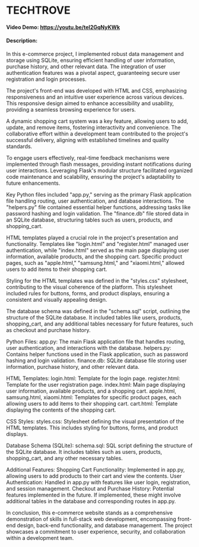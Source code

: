 # TECHTROVE
#### Video Demo:  https://youtu.be/tel2GqNyKWk
#### Description:

In this e-commerce project, I implemented robust data management and storage using SQLite, ensuring efficient handling of user information, purchase history, and other relevant data. The integration of user authentication features was a pivotal aspect, guaranteeing secure user registration and login processes.

The project's front-end was developed with HTML and CSS, emphasizing responsiveness and an intuitive user experience across various devices. This responsive design aimed to enhance accessibility and usability, providing a seamless browsing experience for users.

A dynamic shopping cart system was a key feature, allowing users to add, update, and remove items, fostering interactivity and convenience. The collaborative effort within a development team contributed to the project's successful delivery, aligning with established timelines and quality standards.

To engage users effectively, real-time feedback mechanisms were implemented through flash messages, providing instant notifications during user interactions. Leveraging Flask's modular structure facilitated organized code maintenance and scalability, ensuring the project's adaptability to future enhancements.

Key Python files included "app.py," serving as the primary Flask application file handling routing, user authentication, and database interactions. The "helpers.py" file contained essential helper functions, addressing tasks like password hashing and login validation. The "finance.db" file stored data in an SQLite database, structuring tables such as users, products, and shopping_cart.

HTML templates played a crucial role in the project's presentation and functionality. Templates like "login.html" and "register.html" managed user authentication, while "index.html" served as the main page displaying user information, available products, and the shopping cart. Specific product pages, such as "apple.html," "samsung.html," and "xiaomi.html," allowed users to add items to their shopping cart.

Styling for the HTML templates was defined in the "styles.css" stylesheet, contributing to the visual coherence of the platform. This stylesheet included rules for buttons, forms, and product displays, ensuring a consistent and visually appealing design.

The database schema was defined in the "schema.sql" script, outlining the structure of the SQLite database. It included tables like users, products, shopping_cart, and any additional tables necessary for future features, such as checkout and purchase history.

Python Files:
app.py: The main Flask application file that handles routing, user authentication, and interactions with the database.
helpers.py: Contains helper functions used in the Flask application, such as password hashing and login validation.
finance.db: SQLite database file storing user information, purchase history, and other relevant data.

HTML Templates:
login.html: Template for the login page.
register.html: Template for the user registration page.
index.html: Main page displaying user information, available products, and a shopping cart.
apple.html, samsung.html, xiaomi.html: Templates for specific product pages, each allowing users to add items to their shopping cart.
cart.html: Template displaying the contents of the shopping cart.

CSS Styles:
styles.css: Stylesheet defining the visual presentation of the HTML templates. This includes styling for buttons, forms, and product displays.

Database Schema (SQLite):
schema.sql: SQL script defining the structure of the SQLite database. It includes tables such as users, products, shopping_cart, and any other necessary tables.

Additional Features:
Shopping Cart Functionality: Implemented in app.py, allowing users to add products to their cart and view the contents.
User Authentication: Handled in app.py with features like user login, registration, and session management.
Checkout and Purchase History: Potential features implemented in the future. If implemented, these might involve additional tables in the database and corresponding routes in app.py.

In conclusion, this e-commerce website stands as a comprehensive demonstration of skills in full-stack web development, encompassing front-end design, back-end functionality, and database management. The project showcases a commitment to user experience, security, and collaboration within a development team.